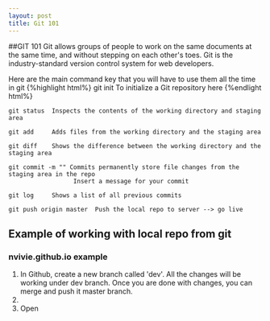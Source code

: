 ```yaml
---
layout: post
title: Git 101
---
```


##GIT 101
Git allows groups of people to work on the same documents at the same time, and without stepping on each other's toes. Git is the industry-standard version control system for web developers.

Here are the main command key that you will have to use them all the time in git
{%highlight html%}
git init    To initialize a Git repository here
{%endlight html%}


```
git status  Inspects the contents of the working directory and staging area
```

```
git add     Adds files from the working directory and the staging area 
```

```
git diff    Shows the difference between the working directory and the staging area
```

```
git commit -m "" Commits permanently store file changes from the staging area in the repo
                  Insert a message for your commit
```

```
git log     Shows a list of all previous commits
```

```
git push origin master  Push the local repo to server --> go live 
```
## Example of working with local repo from git
### nvivie.github.io example

1. In Github, create a new branch called 'dev'. All the changes will be working under dev branch. Once you are done with changes, you can merge and push it master branch.
2. 
2. Open 



